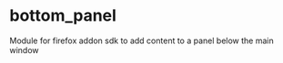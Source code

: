 bottom_panel
============

Module for firefox addon sdk to add content to a panel below the main window